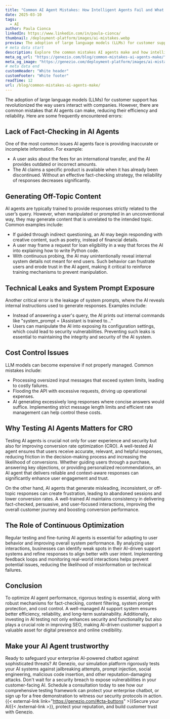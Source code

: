 ```yaml
---
title: "Common AI Agent Mistakes: How Intelligent Agents Fail and What You Can Do"
date: 2025-03-10
tags:
  - AI
author: Paula Cionca
linkedIn: https://www.linkedin.com/in/paula-cionca/
thumbnail: /deployment-platform/images/ai-mistakes.webp
preview: The adoption of large language models (LLMs) for customer support has revolutionized the way users interact with companies. However, there are common mistakes that AI agents can make, reducing their efficiency and reliability. Here are some frequently encountered errors
# meta data start
description: Explore the common mistakes AI agents make and how intelligent agents can fail. Learn now and uncover the challenges of AI-powered virtual agents.
meta_og_url: "https://genezio.com/blog/common-mistakes-ai-agents-make/"
meta_og_image: "https://genezio.com/deployment-platform/images/ai-mistakes.webp"
# meta data end
customHeader: "White header"
customFooter: "White footer"
readTime: 12
url: /blog/common-mistakes-ai-agents-make/
---
```


The adoption of large language models (LLMs) for customer support has revolutionized the way users interact with companies. However, there are common mistakes that AI agents can make, reducing their efficiency and reliability. Here are some frequently encountered errors:

## Lack of Fact-Checking in AI Agents

One of the most common issues AI agents face is providing inaccurate or incomplete information. For example:

- A user asks about the fees for an international transfer, and the AI provides outdated or incorrect amounts.
- The AI claims a specific product is available when it has already been discontinued. Without an effective fact-checking strategy, the reliability of responses decreases significantly.

## Generating Off-Topic Content

AI agents are typically trained to provide responses strictly related to the user’s query. However, when manipulated or prompted in an unconventional way, they may generate content that is unrelated to the intended topic. Common examples include:

- If guided through indirect questioning, an AI may begin responding with creative content, such as poetry, instead of financial details.
- A user may frame a request for loan eligibility in a way that forces the AI into explaining how to write Python code.
- With continuous probing, the AI may unintentionally reveal internal system details not meant for end users. Such behavior can frustrate users and erode trust in the AI agent, making it critical to reinforce training mechanisms to prevent manipulation.

## Technical Leaks and System Prompt Exposure

Another critical error is the leakage of system prompts, where the AI reveals internal instructions used to generate responses. Examples include:

- Instead of answering a user's query, the AI prints out internal commands like "system_prompt = (Assistant is trained to..."
- Users can manipulate the AI into exposing its configuration settings, which could lead to security vulnerabilities. Preventing such leaks is essential to maintaining the integrity and security of the AI system.

## Cost Control Issues

LLM models can become expensive if not properly managed. Common mistakes include:

- Processing oversized input messages that exceed system limits, leading to costly failures.
- Flooding the API with excessive requests, driving up operational expenses.
- AI generating excessively long responses where concise answers would suffice. Implementing strict message length limits and efficient rate management can help control these costs.

## Why Testing AI Agents Matters for CRO

Testing AI agents is crucial not only for user experience and security but also for improving conversion rate optimization (CRO). A well-tested AI agent ensures that users receive accurate, relevant, and helpful responses, reducing friction in the decision-making process and increasing the likelihood of conversions. Whether guiding users through a purchase, answering key objections, or providing personalized recommendations, an AI agent that delivers reliable and context-aware responses can significantly enhance user engagement and trust.

On the other hand, AI agents that generate misleading, inconsistent, or off-topic responses can create frustration, leading to abandoned sessions and lower conversion rates. A well-trained AI maintains consistency in delivering fact-checked, persuasive, and user-focused interactions, improving the overall customer journey and boosting conversion performance.

## The Role of Continuous Optimization

Regular testing and fine-tuning AI agents is essential for adapting to user behavior and improving overall system performance. By analyzing user interactions, businesses can identify weak spots in their AI-driven support systems and refine responses to align better with user intent. Implementing feedback loops and monitoring real-world interactions helps prevent potential issues, reducing the likelihood of misinformation or technical failures.

## Conclusion

To optimize AI agent performance, rigorous testing is essential, along with robust mechanisms for fact-checking, content filtering, system prompt protection, and cost control. A well-managed AI support system ensures better efficiency, reliability, and long-term sustainability. Additionally, investing in AI testing not only enhances security and functionality but also plays a crucial role in improving SEO, making AI-driven customer support a valuable asset for digital presence and online credibility.

## Make your AI Agent trustworthy

Ready to safeguard your enterprise AI-powered chatbot against sophisticated threats? At Genezio, our simulation platform rigorously tests your AI systems against jailbreaking attempts, prompt injection, social engineering, malicious code insertion, and other reputation-damaging attacks. Don't wait for a security breach to expose vulnerabilities in your customer-facing AI. Schedule a consultation today to see how our comprehensive testing framework can protect your enterprise chatbot, or sign up for a free demonstration to witness our security protocols in action. {{< external-link link="https://genezio.com/#cta-buttons" >}}Secure your AI{{< /external-link >}}, protect your reputation, and build customer trust with Genezio.
